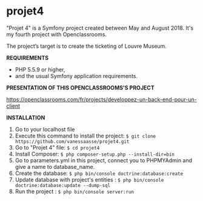 projet4
========

"Projet 4" is a Symfony project created between May and August 2018.
It's my fourth project with Openclassrooms. 

The project’s target is to create the ticketing of Louvre Museum.


**REQUIREMENTS**

- PHP 5.5.9 or higher,
- and the usual Symfony application requirements.


**PRESENTATION OF THIS OPENCLASSROOMS'S PROJECT**

https://openclassrooms.com/fr/projects/developpez-un-back-end-pour-un-client

**INSTALLATION**

1. Go to your localhost file
2. Execute this command to install the project: `$ git clone https://github.com/vanessaasse/projet4.git`
3. Go to "Projet 4" file: `$ cd projet4`
4. Install Composer: `$ php composer-setup.php --install-dir=bin`
5. Go to parameters.yml in this project, connect you to PHPMYAdmin and give a name to database_name.
6. Create the database: `$ php bin/console doctrine:database:create`
7. Update database with project's entities : `$ php bin/console doctrine:database:update --dump-sql`
8. Run the project : `$ php bin/console server:run`

